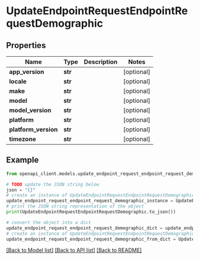 # UpdateEndpointRequestEndpointRequestDemographic


## Properties

Name | Type | Description | Notes
------------ | ------------- | ------------- | -------------
**app_version** | **str** |  | [optional] 
**locale** | **str** |  | [optional] 
**make** | **str** |  | [optional] 
**model** | **str** |  | [optional] 
**model_version** | **str** |  | [optional] 
**platform** | **str** |  | [optional] 
**platform_version** | **str** |  | [optional] 
**timezone** | **str** |  | [optional] 

## Example

```python
from openapi_client.models.update_endpoint_request_endpoint_request_demographic import UpdateEndpointRequestEndpointRequestDemographic

# TODO update the JSON string below
json = "{}"
# create an instance of UpdateEndpointRequestEndpointRequestDemographic from a JSON string
update_endpoint_request_endpoint_request_demographic_instance = UpdateEndpointRequestEndpointRequestDemographic.from_json(json)
# print the JSON string representation of the object
print(UpdateEndpointRequestEndpointRequestDemographic.to_json())

# convert the object into a dict
update_endpoint_request_endpoint_request_demographic_dict = update_endpoint_request_endpoint_request_demographic_instance.to_dict()
# create an instance of UpdateEndpointRequestEndpointRequestDemographic from a dict
update_endpoint_request_endpoint_request_demographic_from_dict = UpdateEndpointRequestEndpointRequestDemographic.from_dict(update_endpoint_request_endpoint_request_demographic_dict)
```
[[Back to Model list]](../README.md#documentation-for-models) [[Back to API list]](../README.md#documentation-for-api-endpoints) [[Back to README]](../README.md)


